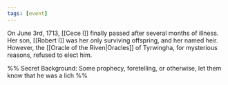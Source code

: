 ```yaml
---
tags: [event]
---
```


On June 3rd, 1713, [[Cece I]] finally passed after several months of illness. Her son, [[Robert I]] was her only surviving offspring, and her named heir. However, the [[Oracle of the Riven|Oracles]] of Tyrwingha, for mysterious reasons, refused to elect him.

%% Secret Background: Some prophecy, foretelling, or otherwise, let them know that he was a lich %%